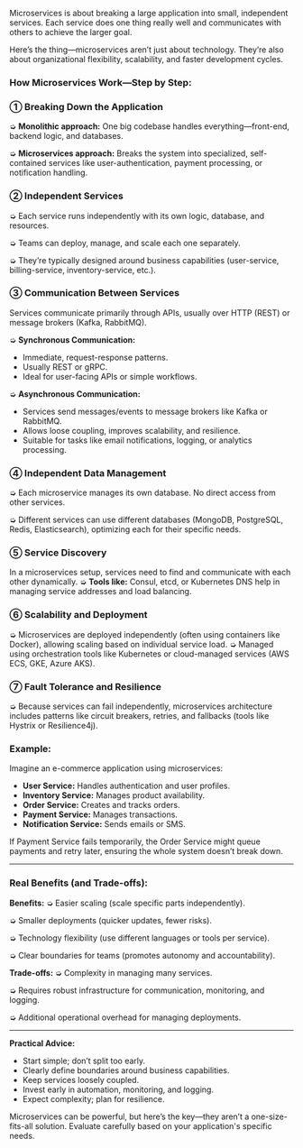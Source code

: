 Microservices is about breaking a large application into small, independent services. Each service does one thing really well and communicates with others to achieve the larger goal.

Here’s the thing—microservices aren’t just about technology. They’re also about organizational flexibility, scalability, and faster development cycles.

### How Microservices Work—Step by Step:

### ➀ Breaking Down the Application

➭ **Monolithic approach:** One big codebase handles everything—front-end, backend logic, and databases.

➭ **Microservices approach:** Breaks the system into specialized, self-contained services like user-authentication, payment processing, or notification handling.

### ➁ Independent Services

➭ Each service runs independently with its own logic, database, and resources.

➭ Teams can deploy, manage, and scale each one separately.

➭ They’re typically designed around business capabilities (user-service, billing-service, inventory-service, etc.).

### ➂ Communication Between Services

Services communicate primarily through APIs, usually over HTTP (REST) or message brokers (Kafka, RabbitMQ).

➭ **Synchronous Communication:**

* Immediate, request-response patterns.
* Usually REST or gRPC.
* Ideal for user-facing APIs or simple workflows.

➭ **Asynchronous Communication:**

* Services send messages/events to message brokers like Kafka or RabbitMQ.
* Allows loose coupling, improves scalability, and resilience.
* Suitable for tasks like email notifications, logging, or analytics processing.

### ➃ Independent Data Management

➭ Each microservice manages its own database. No direct access from other services.

➭ Different services can use different databases (MongoDB, PostgreSQL, Redis, Elasticsearch), optimizing each for their specific needs.

### ➄ Service Discovery

In a microservices setup, services need to find and communicate with each other dynamically.
➭ **Tools like:** Consul, etcd, or Kubernetes DNS help in managing service addresses and load balancing.

### ➅ Scalability and Deployment

➭ Microservices are deployed independently (often using containers like Docker), allowing scaling based on individual service load.
➭ Managed using orchestration tools like Kubernetes or cloud-managed services (AWS ECS, GKE, Azure AKS).

### ➆ Fault Tolerance and Resilience

➭ Because services can fail independently, microservices architecture includes patterns like circuit breakers, retries, and fallbacks (tools like Hystrix or Resilience4j).

### Example:

Imagine an e-commerce application using microservices:

* **User Service:** Handles authentication and user profiles.
* **Inventory Service:** Manages product availability.
* **Order Service:** Creates and tracks orders.
* **Payment Service:** Manages transactions.
* **Notification Service:** Sends emails or SMS.

If Payment Service fails temporarily, the Order Service might queue payments and retry later, ensuring the whole system doesn’t break down.

---

### Real Benefits (and Trade-offs):

**Benefits:**
➭ Easier scaling (scale specific parts independently).

➭ Smaller deployments (quicker updates, fewer risks).

➭ Technology flexibility (use different languages or tools per service).

➭ Clear boundaries for teams (promotes autonomy and accountability).

**Trade-offs:**
➭ Complexity in managing many services.

➭ Requires robust infrastructure for communication, monitoring, and logging.

➭ Additional operational overhead for managing deployments.

---

**Practical Advice:**

* Start simple; don’t split too early.
* Clearly define boundaries around business capabilities.
* Keep services loosely coupled.
* Invest early in automation, monitoring, and logging.
* Expect complexity; plan for resilience.

Microservices can be powerful, but here’s the key—they aren’t a one-size-fits-all solution. Evaluate carefully based on your application's specific needs.
